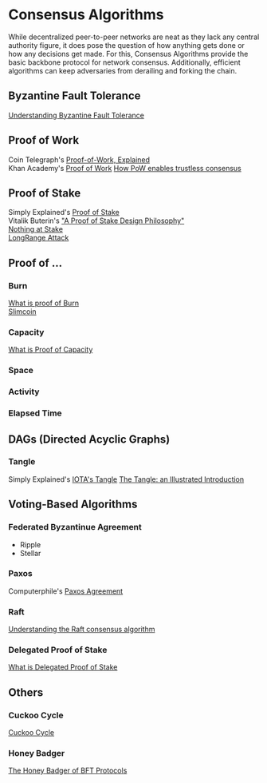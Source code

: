 # Consensus Algorithms
While decentralized peer-to-peer networks are neat as they lack any central authority figure, it does pose the question of how anything gets done or how any decisions get made. For this, Consensus Algorithms provide the basic backbone protocol for network consensus. Additionally, efficient algorithms can keep adversaries from derailing and forking the chain. 

## Byzantine Fault Tolerance
[Understanding Byzantine Fault Tolerance](https://medium.com/loom-network/understanding-blockchain-fundamentals-part-1-byzantine-fault-tolerance-245f46fe8419)

## Proof of Work
Coin Telegraph's [Proof-of-Work, Explained](https://cointelegraph.com/explained/proof-of-work-explained) <br>
Khan Academy's [Proof of Work](https://www.youtube.com/watch?v=9V1bipPkCTU)
[How PoW enables trustless consensus](https://keepingstock.net/explaining-blockchain-how-proof-of-work-enables-trustless-consensus-2abed27f0845)

## Proof of Stake
Simply Explained's [Proof of Stake](https://www.youtube.com/watch?v=M3EFi_POhps) <br>
Vitalik Buterin's ["A Proof of Stake Design Philosophy"](https://medium.com/@VitalikButerin/a-proof-of-stake-design-philosophy-506585978d51)<br>
[Nothing at Stake](https://www.youtube.com/watch?v=pzIl3vmEytY)<br>
[LongRange Attack](https://blog.ethereum.org/2014/05/15/long-range-attacks-the-serious-problem-with-adaptive-proof-of-work/)


## Proof of ...
### Burn
[What is proof of Burn](https://99bitcoins.com/what-is-proof-of-burn/) <br>
[Slimcoin](http://slimco.in/)

### Capacity
[What is Proof of Capacity](https://themerkle.com/what-is-proof-of-capacity/)

### Space

### Activity

### Elapsed Time


## DAGs (Directed Acyclic Graphs)
### Tangle
Simply Explained's [IOTA's Tangle](https://www.youtube.com/watch?v=CZxH1V_zoug)
[The Tangle: an Illustrated Introduction](https://blog.iota.org/the-tangle-an-illustrated-introduction-4d5eae6fe8d4)

## Voting-Based Algorithms
### Federated Byzantinue Agreement
* Ripple
* Stellar

### Paxos
Computerphile's [Paxos Agreement](https://www.youtube.com/watch?v=s8JqcZtvnsM)

### Raft
[Understanding the Raft consensus algorithm](https://medium.freecodecamp.org/in-search-of-an-understandable-consensus-algorithm-a-summary-4bc294c97e0d)

### Delegated Proof of Stake
[What is Delegated Proof of Stake](https://themerkle.com/what-is-delegated-proof-of-stake/)

## Others
### Cuckoo Cycle 
[Cuckoo Cycle](http://fc15.ifca.ai/preproceedings/bitcoin/paper_12.pdf)

### Honey Badger
[The Honey Badger of BFT Protocols](https://infoscience.epfl.ch/record/222858/files/199.pdf)
